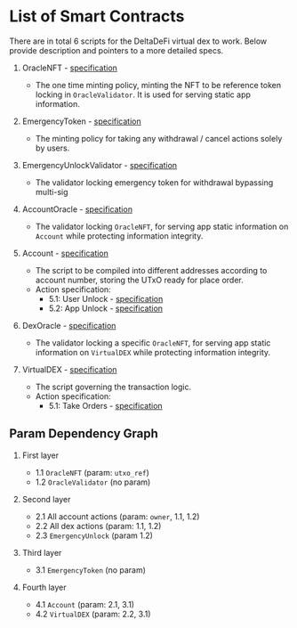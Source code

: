 # List of Smart Contracts

There are in total 6 scripts for the DeltaDeFi virtual dex to work. Below provide description and pointers to a more detailed specs.

1. OracleNFT - [specification](./1_oracle_nft.md)

   - The one time minting policy, minting the NFT to be reference token locking in `OracleValidator`. It is used for serving static app information.

2. EmergencyToken - [specification](./2_emergency_token.md)

   - The minting policy for taking any withdrawal / cancel actions solely by users.

3. EmergencyUnlockValidator - [specification](./3_emergency_unlock.md)

   - The validator locking emergency token for withdrawal bypassing multi-sig

4. AccountOracle - [specification](./4_account_oracle.md)

   - The validator locking `OracleNFT`, for serving app static information on `Account` while protecting information integrity.

5. Account - [specification](./5_account/5_account.md)

   - The script to be compiled into different addresses according to account number, storing the UTxO ready for place order.
   - Action specification:
     - 5.1: User Unlock - [specification](./5_account/5.1_user_unlock.md)
     - 5.2: App Unlock - [specification](./5_account/5.2_app_unlock.md)

6. DexOracle - [specification](./6_account_oracle.md)

   - The validator locking a specific `OracleNFT`, for serving app static information on `VirtualDEX` while protecting information integrity.

7. VirtualDEX - [specification](./7_virtual_dex/6_virtual_dex.md)

   - The script governing the transaction logic.
   - Action specification:
     - 5.1: Take Orders - [specification](./7_virtual_dex/7.1_take_orders.md)

## Param Dependency Graph

1. First layer

   - 1.1 `OracleNFT` (param: `utxo_ref`)
   - 1.2 `OracleValidator` (no param)

2. Second layer

   - 2.1 All account actions (param: `owner`, 1.1, 1.2)
   - 2.2 All dex actions (param: 1.1, 1.2)
   - 2.3 `EmergencyUnlock` (param 1.2)

3. Third layer

   - 3.1 `EmergencyToken` (no param)

4. Fourth layer

   - 4.1 `Account` (param: 2.1, 3.1)
   - 4.2 `VirtualDEX` (param: 2.2, 3.1)
